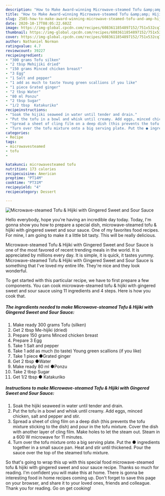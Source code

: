 ```yaml
---
description: "How to Make Award-winning Microwave-steamed Tofu &amp;amp; Hijiki with Gingered Sweet and Sour Sauce"
title: "How to Make Award-winning Microwave-steamed Tofu &amp;amp; Hijiki with Gingered Sweet and Sour Sauce"
slug: 2585-how-to-make-award-winning-microwave-steamed-tofu-and-amp-hijiki-with-gingered-sweet-and-sour-sauce
date: 2020-10-17T08:05:22.602Z
image: https://img-global.cpcdn.com/recipes/6083611854897152/751x532cq70/microwave-steamed-tofu-hijiki-with-gingered-sweet-and-sour-sauce-recipe-main-photo.jpg
thumbnail: https://img-global.cpcdn.com/recipes/6083611854897152/751x532cq70/microwave-steamed-tofu-hijiki-with-gingered-sweet-and-sour-sauce-recipe-main-photo.jpg
cover: https://img-global.cpcdn.com/recipes/6083611854897152/751x532cq70/microwave-steamed-tofu-hijiki-with-gingered-sweet-and-sour-sauce-recipe-main-photo.jpg
author: Nathaniel Norman
ratingvalue: 4.7
reviewcount: 39227
recipeingredient:
- "300 grams Tofu silken"
- "2 tbsp Mehijiki dried"
- "150 grams Minced chicken breast"
- "3 Egg"
- "1 Salt and pepper"
- "1 add as much to taste Young green scallions if you like"
- "1 piece Grated ginger"
- "2 tbsp Water"
- "80 ml Ponzu"
- "2 tbsp Sugar"
- "1/2 tbsp  Katakuriko"
recipeinstructions:
- "Soak the hijiki seaweed in water until tender and drain."
- "Put the tofu in a bowl and whisk until creamy. Add eggs, minced chicken, salt and pepper and stir."
- "Spread a sheet of cling film on a deep dish (this prevents the tofu mixture sticking to the dish) and pour in the tofu mixture. Cover the dish with another layer of cling film. Make holes to let the steam out. Steam in a 600 W microwave for 11 minutes."
- "Turn over the tofu mixture onto a big serving plate. Put the ● ingredients together in a small sauce pan. Heat and stir until thickened. Pour the sauce over the top of the steamed tofu mixture."
categories:
- Recipe
tags:
- microwavesteamed
- tofu
- 

katakunci: microwavesteamed tofu  
nutrition: 173 calories
recipecuisine: American
preptime: "PT14M"
cooktime: "PT31M"
recipeyield: "4"
recipecategory: Dessert

---
```



![Microwave-steamed Tofu &amp; Hijiki with Gingered Sweet and Sour Sauce](https://img-global.cpcdn.com/recipes/6083611854897152/751x532cq70/microwave-steamed-tofu-hijiki-with-gingered-sweet-and-sour-sauce-recipe-main-photo.jpg)

Hello everybody, hope you're having an incredible day today. Today, I'm gonna show you how to prepare a special dish, microwave-steamed tofu &amp; hijiki with gingered sweet and sour sauce. One of my favorites food recipes. For mine, I am going to make it a little bit tasty. This will be really delicious.



Microwave-steamed Tofu &amp; Hijiki with Gingered Sweet and Sour Sauce is one of the most favored of recent trending meals in the world. It is appreciated by millions every day. It is simple, it is quick, it tastes yummy. Microwave-steamed Tofu &amp; Hijiki with Gingered Sweet and Sour Sauce is something that I've loved my entire life. They're nice and they look wonderful.


To get started with this particular recipe, we have to first prepare a few components. You can cook microwave-steamed tofu &amp; hijiki with gingered sweet and sour sauce using 11 ingredients and 4 steps. Here is how you cook that.

<!--inarticleads1-->

##### The ingredients needed to make Microwave-steamed Tofu &amp; Hijiki with Gingered Sweet and Sour Sauce:

1. Make ready 300 grams Tofu (silken)
1. Get 2 tbsp Me-hijiki (dried)
1. Prepare 150 grams Minced chicken breast
1. Prepare 3 Egg
1. Take 1 Salt and pepper
1. Take 1 add as much (to taste) Young green scallions (if you like)
1. Take 1 piece ●Grated ginger
1. Get 2 tbsp ●Water
1. Make ready 80 ml ●Ponzu
1. Take 2 tbsp Sugar
1. Get 1/2 tbsp ● Katakuriko




<!--inarticleads2-->

##### Instructions to make Microwave-steamed Tofu &amp; Hijiki with Gingered Sweet and Sour Sauce:

1. Soak the hijiki seaweed in water until tender and drain.
1. Put the tofu in a bowl and whisk until creamy. Add eggs, minced chicken, salt and pepper and stir.
1. Spread a sheet of cling film on a deep dish (this prevents the tofu mixture sticking to the dish) and pour in the tofu mixture. Cover the dish with another layer of cling film. Make holes to let the steam out. Steam in a 600 W microwave for 11 minutes.
1. Turn over the tofu mixture onto a big serving plate. Put the ● ingredients together in a small sauce pan. Heat and stir until thickened. Pour the sauce over the top of the steamed tofu mixture.




So that's going to wrap this up with this special food microwave-steamed tofu &amp; hijiki with gingered sweet and sour sauce recipe. Thanks so much for reading. I'm confident you will make this at home. There is gonna be interesting food in home recipes coming up. Don't forget to save this page on your browser, and share it to your loved ones, friends and colleague. Thank you for reading. Go on get cooking!
